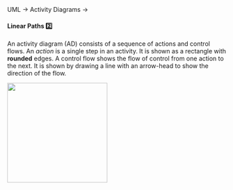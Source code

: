 <div id="path">UML &rarr; Activity Diagrams &rarr;</div>

<div id="title">

#### Linear Paths :two:

</div>

<div id="body">

An activity diagram (AD) consists of a sequence of actions and control flows. An _action_ is a single step in an activity. It is shown as a rectangle with **rounded** edges. A control flow shows the flow of control from one action to the next. It is shown by drawing a line with an arrow-head to show the direction of the flow.

<img src="{{baseUrl}}/uml/activityDiagrams/basicNotations/linearPaths/images/diagram.png" height="230" />
<p/>

</div>

<div id="extras">
</div>

</div>
